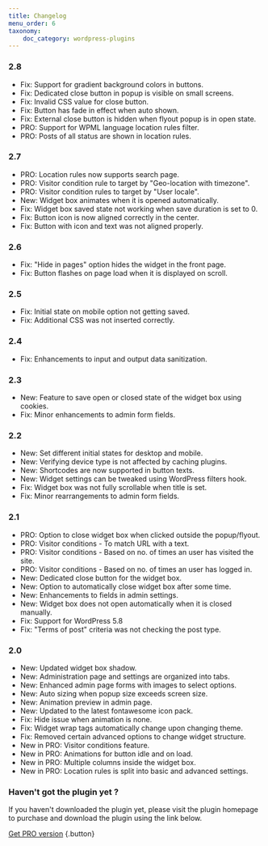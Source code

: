 ```yaml
---
title: Changelog
menu_order: 6
taxonomy:
    doc_category: wordpress-plugins
---
```


### 2.8

* Fix: Support for gradient background colors in buttons.
* Fix: Dedicated close button in popup is visible on small screens.
* Fix: Invalid CSS value for close button.
* Fix: Button has fade in effect when auto shown.
* Fix: External close button is hidden when flyout popup is in open state.
* PRO: Support for WPML language location rules filter.
* PRO: Posts of all status are shown in location rules.

### 2.7

* PRO: Location rules now supports search page.
* PRO: Visitor condition rule to target by "Geo-location with timezone".
* PRO: Visitor condition rules to target by "User locale".
* New: Widget box animates when it is opened automatically.
* Fix: Widget box saved state not working when save duration is set to 0.
* Fix: Button icon is now aligned correctly in the center.
* Fix: Button with icon and text was not aligned properly.

### 2.6

* Fix: "Hide in pages" option hides the widget in the front page.
* Fix: Button flashes on page load when it is displayed on scroll.

### 2.5

* Fix: Initial state on mobile option not getting saved.
* Fix: Additional CSS was not inserted correctly.

### 2.4

* Fix: Enhancements to input and output data sanitization.

### 2.3

* New: Feature to save open or closed state of the widget box using cookies.
* Fix: Minor enhancements to admin form fields.

### 2.2

* New: Set different initial states for desktop and mobile.
* New: Verifying device type is not affected by caching plugins.
* New: Shortcodes are now supported in button texts.
* New: Widget settings can be tweaked using WordPress filters hook.
* Fix: Widget box was not fully scrollable when title is set.
* Fix: Minor rearrangements to admin form fields.

### 2.1

* PRO: Option to close widget box when clicked outside the popup/flyout.
* PRO: Visitor conditions - To match URL with a text.
* PRO: Visitor conditions - Based on no. of times an user has visited the site.
* PRO: Visitor conditions - Based on no. of times an user has logged in.
* New: Dedicated close button for the widget box.
* New: Option to automatically close widget box after some time.
* New: Enhancements to fields in admin settings.
* New: Widget box does not open automatically when it is closed manually.
* Fix: Support for WordPress 5.8
* Fix: "Terms of post" criteria was not checking the post type.

### 2.0

* New: Updated widget box shadow.
* New: Administration page and settings are organized into tabs.
* New: Enhanced admin page forms with images to select options.
* New: Auto sizing when popup size exceeds screen size.
* New: Animation preview in admin page.
* New: Updated to the latest fontawesome icon pack.
* Fix: Hide issue when animation is none.
* Fix: Widget wrap tags automatically change upon changing theme.
* Fix: Removed certain advanced options to change widget structure.
* New in PRO: Visitor conditions feature.
* New in PRO: Animations for button idle and on load.
* New in PRO: Multiple columns inside the widget box.
* New in PRO: Location rules is split into basic and advanced settings.

### Haven't got the plugin yet ?

If you haven't downloaded the plugin yet, please visit the plugin homepage to purchase and download the plugin using the link below.

[Get PRO version](/wordpress-plugins/ultimate-floating-widgets/?utm_source=doc&utm_medium=changelog&utm_campaign=ufw-pro#purchase) {.button}